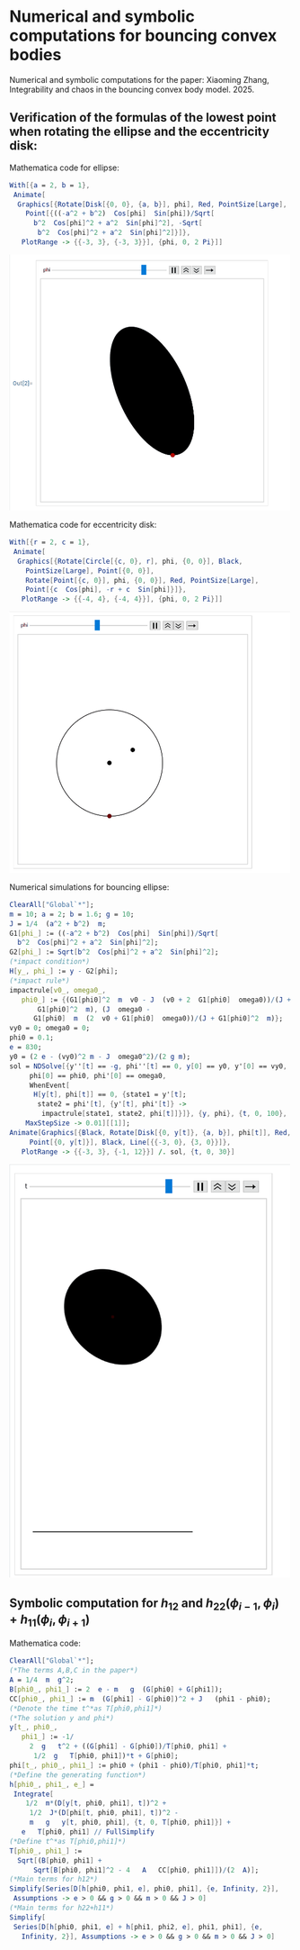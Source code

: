# Numerical and symbolic computations for bouncing convex bodies
Numerical and symbolic computations for the paper: Xiaoming Zhang, Integrability and chaos in the bouncing convex body model. 2025.

## Verification of the formulas of the lowest point when rotating the ellipse and the eccentricity disk:
Mathematica code for ellipse:
```mathematica
With[{a = 2, b = 1},
 Animate[
  Graphics[{Rotate[Disk[{0, 0}, {a, b}], phi], Red, PointSize[Large], 
    Point[{((-a^2 + b^2)  Cos[phi]  Sin[phi])/Sqrt[
      b^2  Cos[phi]^2 + a^2  Sin[phi]^2], -Sqrt[
       b^2  Cos[phi]^2 + a^2  Sin[phi]^2]}]}, 
   PlotRange -> {{-3, 3}, {-3, 3}}], {phi, 0, 2 Pi}]]
```

<img src="rotate_ellipse.gif" width="500"/>


Mathematica code for eccentricity disk:

```mathematica
With[{r = 2, c = 1},
 Animate[
  Graphics[{Rotate[Circle[{c, 0}, r], phi, {0, 0}], Black, 
    PointSize[Large], Point[{0, 0}], 
    Rotate[Point[{c, 0}], phi, {0, 0}], Red, PointSize[Large], 
    Point[{c  Cos[phi], -r + c  Sin[phi]}]}, 
   PlotRange -> {{-4, 4}, {-4, 4}}], {phi, 0, 2 Pi}]]
```

<img src="rotate_circle.gif" width="500"/>

Numerical simulations for bouncing ellipse:
```mathematica
ClearAll["Global`*"];
m = 10; a = 2; b = 1.6; g = 10;
J = 1/4  (a^2 + b^2)  m;
G1[phi_] := ((-a^2 + b^2)  Cos[phi]  Sin[phi])/Sqrt[
  b^2  Cos[phi]^2 + a^2  Sin[phi]^2];
G2[phi_] := Sqrt[b^2  Cos[phi]^2 + a^2  Sin[phi]^2];
(*impact condition*)
H[y_, phi_] := y - G2[phi];
(*impact rule*)
impactrule[v0_, omega0_, 
   phi0_] := {(G1[phi0]^2  m  v0 - J  (v0 + 2  G1[phi0]  omega0))/(J +
       G1[phi0]^2  m), (J  omega0 - 
      G1[phi0]  m  (2  v0 + G1[phi0]  omega0))/(J + G1[phi0]^2  m)};
vy0 = 0; omega0 = 0;
phi0 = 0.1;
e = 830;
y0 = (2 e - (vy0)^2 m - J  omega0^2)/(2 g m);
sol = NDSolve[{y''[t] == -g, phi''[t] == 0, y[0] == y0, y'[0] == vy0, 
     phi[0] == phi0, phi'[0] == omega0,
     WhenEvent[
      H[y[t], phi[t]] == 0, {state1 = y'[t]; 
       state2 = phi'[t], {y'[t], phi'[t]} -> 
        impactrule[state1, state2, phi[t]]}]}, {y, phi}, {t, 0, 100}, 
    MaxStepSize -> 0.01][[1]];
Animate[Graphics[{Black, Rotate[Disk[{0, y[t]}, {a, b}], phi[t]], Red,
     Point[{0, y[t]}], Black, Line[{{-3, 0}, {3, 0}}]}, 
   PlotRange -> {{-3, 3}, {-1, 12}}] /. sol, {t, 0, 30}]
```
<img src="bouncing_ellipse.gif" width="500"/>

## Symbolic computation for $h_{12}$ and $h_{22}(\phi_{i-1},\phi_{i})+h_{11}(\phi_{i},\phi_{i+1})$

Mathematica code:
```mathematica
ClearAll["Global`*"];
(*The terms A,B,C in the paper*)
A = 1/4  m  g^2;
B[phi0_, phi1_] := 2  e - m   g  (G[phi0] + G[phi1]);
CC[phi0_, phi1_] := m  (G[phi1] - G[phi0])^2 + J   (phi1 - phi0);
(*Denote the time t^*as T[phi0,phi1]*)
(*The solution y and phi*)
y[t_, phi0_, 
   phi1_] := -1/
     2  g   t^2 + ((G[phi1] - G[phi0])/T[phi0, phi1] + 
      1/2  g   T[phi0, phi1])*t + G[phi0];
phi[t_, phi0_, phi1_] := phi0 + (phi1 - phi0)/T[phi0, phi1]*t;
(*Define the generating function*)
h[phi0_, phi1_, e_] = 
 Integrate[
    1/2  m*(D[y[t, phi0, phi1], t])^2 + 
     1/2  J*(D[phi[t, phi0, phi1], t])^2 - 
     m   g   y[t, phi0, phi1], {t, 0, T[phi0, phi1]}] + 
   e   T[phi0, phi1] // FullSimplify
(*Define t^*as T[phi0,phi1]*)
T[phi0_, phi1_] := 
  Sqrt[(B[phi0, phi1] + 
      Sqrt[B[phi0, phi1]^2 - 4   A   CC[phi0, phi1]])/(2  A)];
(*Main terms for h12*)
Simplify[Series[D[h[phi0, phi1, e], phi0, phi1], {e, Infinity, 2}], 
 Assumptions -> e > 0 && g > 0 && m > 0 && J > 0]
(*Main terms for h22+h11*)
Simplify[
 Series[D[h[phi0, phi1, e] + h[phi1, phi2, e], phi1, phi1], {e, 
   Infinity, 2}], Assumptions -> e > 0 && g > 0 && m > 0 && J > 0]
```
